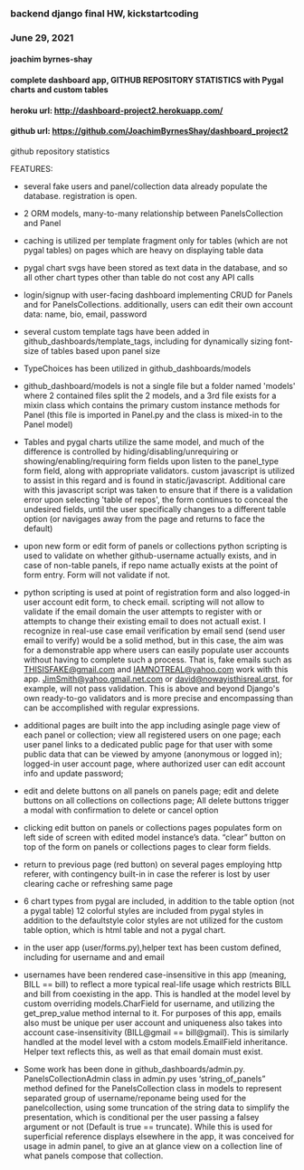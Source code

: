 ### backend django final HW, kickstartcoding
### June 29, 2021
#### joachim byrnes-shay
#### complete dashboard app,  GITHUB REPOSITORY STATISTICS with Pygal charts and custom tables

#### heroku url: http://dashboard-project2.herokuapp.com/

#### github url: https://github.com/JoachimByrnesShay/dashboard_project2


github repository statistics


FEATURES:

* several fake users and panel/collection data already populate the database.   registration is open.

* 2 ORM models, many-to-many relationship between PanelsCollection and Panel

* caching is utilized per template fragment only for tables (which are not pygal tables) on pages which are heavy on displaying table data

* pygal chart svgs have been stored as text data in the database, and so all other chart types other than table do not cost any API calls

* login/signup with user-facing dashboard implementing CRUD for Panels and for PanelsCollections.   additionally, users can edit their own account data: name, bio, email, password

* several custom template tags have been added in github_dashboards/template_tags, including for dynamically sizing font-size of tables based upon panel size

* TypeChoices has been utilized in github_dashboards/models

* github_dashboard/models is not a single file but a folder named 'models' where 2 contained files split the 2 models, and a 3rd file exists for a mixin class which contains the primary custom instance methods for Panel (this file is imported in Panel.py and the class is mixed-in to the Panel model)

* Tables and pygal charts utilize the same model, and much of the difference is controlled by hiding/disabling/unrequiring or showing/enabling/requiring form fields upon listen to the panel_type form field, along with appropriate validators.  custom javascript is utilized to assist in this regard and is found in static/javascript.  Additional care with this javascript script was taken to ensure that if there is a validation error upon selecting 'table of repos', the form continues to conceal the undesired fields, until the user specifically changes to a different table option (or navigages away from the page and returns to face the default)

* upon new form or edit form of panels or collections python scripting is used to validate on whether github-username actually exists, and in case of non-table panels, if repo name actually exists at the point of form entry.   Form will not validate if not.

* python scripting is used at point of registration form and also logged-in user account edit form, to check email.  scripting will not allow to validate if the email domain the user attempts to register with or attempts to change their existing email to does not actuall exist.  I recognize in real-use case email verification by email send (send user email to verify) would be a solid method, but in this case, the aim was for a demonstrable app where users can easily populate user accounts without having to complete such a process.   That is,  fake emails such as THISISFAKE@gmail.com and IAMNOTREAL@yahoo.com work with this app.   JimSmith@yahoo.gmail.net.com or david@nowayisthisreal.qrst, for example, will not pass validation.  This is above and beyond Django's own ready-to-go validators and is more precise and encompassing than can be accomplished with regular expressions.  

* additional pages are built into the app including asingle page view of each panel or collection; view all registered users on one page; each user panel links to a dedicated public page for that user with some public data that can be viewed by amyone (anonymous or logged in); logged-in user account page, where authorized user can edit account info and update password;

* edit and delete buttons on all panels on panels page; edit and delete buttons on all collections on collections page; All delete buttons trigger a modal with confirmation to delete or cancel option

* clicking edit button on panels or collections pages populates form on left side of screen with edited model instance’s data.
“clear” button on top of the form on panels or collections pages to clear form fields.

* return to previous page (red button) on several pages employing http referer, with contingency built-in in case the referer is lost by user clearing cache or refreshing same page

* 6 chart types from pygal are included, in addition to the table option (not a pygal table)
12 colorful styles are included from pygal styles in addition to the defaultstyle 
color styles are not utilized for the custom table option, which is html table and not a pygal chart.

* in the user app (user/forms.py),helper text has been custom defined, including for username and and email

* usernames have been rendered case-insensitive in this app (meaning, BILL == bill) to reflect a more typical real-life usage which restricts BILL and bill from coexisting in the app.  This is handled at the model level by custom overriding models.CharField for username, and utilizing the get_prep_value method internal to it.  For purposes of this app, emails also must be unique per user account and uniqueness also takes into account case-insensitivity (BILL@gmail == bill@gmail).  This is similarly handled at the model level with a cstom models.EmailField inheritance.  Helper text reflects this, as well as that email domain must exist.

* Some work has been done in github_dashboards/admin.py.   PanelsCollectionAdmin class in admin.py uses ‘string_of_panels” method defined for the PanelsCollection class in models to represent <br> separated group of username/reponame being used for the panelcollection, using some truncation of the string data to simplify the presentation, which is conditional per the user passing a falsey argument or not (Default is true == truncate).  While this is used for superficial reference displays elsewhere in the app, it was conceived for usage in admin panel, to give an at glance view on a collection line of what panels compose that collection.